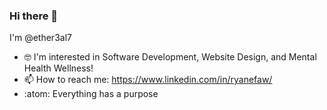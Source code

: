 ### Hi there 👋

<!--
**ether3al7/ether3al7** is a ✨ _special_ ✨ repository because its `README.md` (this file) appears on your GitHub profile.

Here are some ideas to get you started:

- 🔭 I’m currently working on ...
- 🌱 I’m currently learning ...
- 📫 How to reach me: ...
- ⚡ Fun fact: ...
-->

I'm @ether3al7
- 🤓 I'm interested in Software Development, Website Design, and Mental Health Wellness!
- 📫 How to reach me: https://www.linkedin.com/in/ryanefaw/
- :atom: Everything has a purpose
